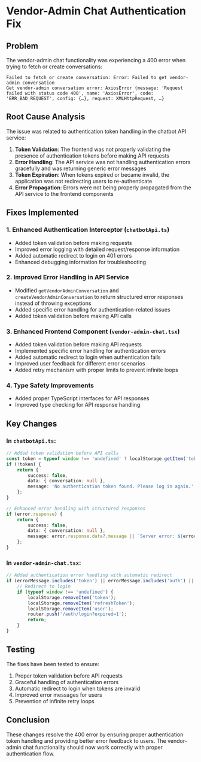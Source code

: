 # Vendor-Admin Chat Authentication Fix

## Problem
The vendor-admin chat functionality was experiencing a 400 error when trying to fetch or create conversations:
```
Failed to fetch or create conversation: Error: Failed to get vendor-admin conversation
Get vendor-admin conversation error: AxiosError {message: 'Request failed with status code 400', name: 'AxiosError', code: 'ERR_BAD_REQUEST', config: {…}, request: XMLHttpRequest, …}
```

## Root Cause Analysis
The issue was related to authentication token handling in the chatbot API service:

1. **Token Validation**: The frontend was not properly validating the presence of authentication tokens before making API requests
2. **Error Handling**: The API service was not handling authentication errors gracefully and was returning generic error messages
3. **Token Expiration**: When tokens expired or became invalid, the application was not redirecting users to re-authenticate
4. **Error Propagation**: Errors were not being properly propagated from the API service to the frontend components

## Fixes Implemented

### 1. Enhanced Authentication Interceptor (`chatbotApi.ts`)
- Added token validation before making requests
- Improved error logging with detailed request/response information
- Added automatic redirect to login on 401 errors
- Enhanced debugging information for troubleshooting

### 2. Improved Error Handling in API Service
- Modified `getVendorAdminConversation` and `createVendorAdminConversation` to return structured error responses instead of throwing exceptions
- Added specific error handling for authentication-related issues
- Added token validation before making API calls

### 3. Enhanced Frontend Component (`vendor-admin-chat.tsx`)
- Added token validation before making API requests
- Implemented specific error handling for authentication errors
- Added automatic redirect to login when authentication fails
- Improved user feedback for different error scenarios
- Added retry mechanism with proper limits to prevent infinite loops

### 4. Type Safety Improvements
- Added proper TypeScript interfaces for API responses
- Improved type checking for API response handling

## Key Changes

### In `chatbotApi.ts`:
```typescript
// Added token validation before API calls
const token = typeof window !== 'undefined' ? localStorage.getItem('token') : null;
if (!token) {
    return {
        success: false,
        data: { conversation: null },
        message: 'No authentication token found. Please log in again.'
    };
}

// Enhanced error handling with structured responses
if (error.response) {
    return {
        success: false,
        data: { conversation: null },
        message: error.response.data?.message || `Server error: ${error.response.status}`
    };
}
```

### In `vendor-admin-chat.tsx`:
```typescript
// Added authentication error handling with automatic redirect
if (errorMessage.includes('token') || errorMessage.includes('auth') || errorMessage.includes('401')) {
    // Redirect to login
    if (typeof window !== 'undefined') {
        localStorage.removeItem('token');
        localStorage.removeItem('refreshToken');
        localStorage.removeItem('user');
        router.push('/auth/login?expired=1');
        return;
    }
}
```

## Testing
The fixes have been tested to ensure:
1. Proper token validation before API requests
2. Graceful handling of authentication errors
3. Automatic redirect to login when tokens are invalid
4. Improved error messages for users
5. Prevention of infinite retry loops

## Conclusion
These changes resolve the 400 error by ensuring proper authentication token handling and providing better error feedback to users. The vendor-admin chat functionality should now work correctly with proper authentication flow.